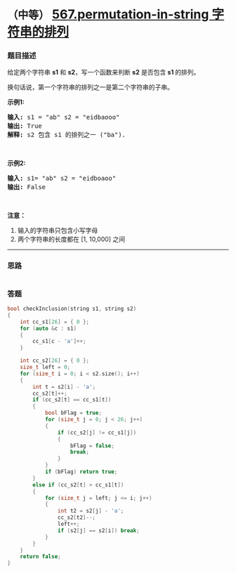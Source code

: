 # `（中等）`  [567.permutation-in-string 字符串的排列](https://leetcode-cn.com/problems/permutation-in-string/)

### 题目描述
<p>给定两个字符串&nbsp;<strong>s1</strong>&nbsp;和&nbsp;<strong>s2</strong>，写一个函数来判断 <strong>s2</strong> 是否包含 <strong>s1&nbsp;</strong>的排列。</p>

<p>换句话说，第一个字符串的排列之一是第二个字符串的子串。</p>

<p><strong>示例1:</strong></p>

<pre><strong>输入: </strong>s1 = "ab" s2 = "eidbaooo"
<strong>输出: </strong>True
<strong>解释:</strong> s2 包含 s1 的排列之一 ("ba").
</pre>

<p>&nbsp;</p>

<p><strong>示例2:</strong></p>

<pre><strong>输入: </strong>s1= "ab" s2 = "eidboaoo"
<strong>输出:</strong> False
</pre>

<p>&nbsp;</p>

<p><strong>注意：</strong></p>

<ol>
	<li>输入的字符串只包含小写字母</li>
	<li>两个字符串的长度都在 [1, 10,000] 之间</li>
</ol>


---
### 思路
```
```

### 答题
``` C++
bool checkInclusion(string s1, string s2)
{
	int cc_s1[26] = { 0 };
	for (auto &c : s1)
	{
		cc_s1[c - 'a']++;
	}

	int cc_s2[26] = { 0 };
	size_t left = 0;
	for (size_t i = 0; i < s2.size(); i++)
	{
		int t = s2[i] - 'a';
		cc_s2[t]++;
		if (cc_s2[t] == cc_s1[t])
		{
			bool bFlag = true;
			for (size_t j = 0; j < 26; j++)
			{
				if (cc_s2[j] != cc_s1[j])
				{
					bFlag = false;
					break;
				}
			}
			if (bFlag) return true;
		}
		else if (cc_s2[t] > cc_s1[t])
		{
			for (size_t j = left; j <= i; j++)
			{
				int t2 = s2[j] - 'a';
				cc_s2[t2]--;
				left++;
				if (s2[j] == s2[i]) break;
			}
		}
	}
	return false;
}
```

